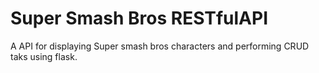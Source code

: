 
# Super Smash Bros RESTfulAPI
A API for displaying Super smash bros characters and performing CRUD taks using flask.
